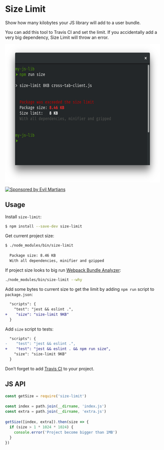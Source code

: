 # Size Limit

Show how many kilobytes your JS library will add to a user bundle.

You can add this tool to Travis CI and set the limit. If you accidentally
add a very big dependency, Size Limit will throw an error.

<img src="./example.png" alt="Size Limit example"
     width="654" height="450" align="center">

<a href="https://evilmartians.com/?utm_source=size-limit">
  <img src="https://evilmartians.com/badges/sponsored-by-evil-martians.svg"
       alt="Sponsored by Evil Martians" width="236" height="54">
</a>

## Usage

Install `size-limit`:

```sh
$ npm install --save-dev size-limit
```

Get current project size:

```sh
$ ./node_modules/bin/size-limit

  Package size: 8.46 KB
  With all dependencies, minifier and gzipped

```

If project size looks to big run
[Webpack Bundle Analyzer](https://github.com/th0r/webpack-bundle-analyzer):

```sh
./node_modules/bin/size-limit --why
```

Add some bytes to current size to get the limit
by adding `npm run` script to `package.json`:

```diff json
  "scripts": {
    "test": "jest && eslint .",
+    "size": "size-limit 9KB"
  }
```

Add `size` script to tests:

```diff js
  "scripts": {
-    "test": "jest && eslint .",
+    "test": "jest && eslint . && npm run size",
    "size": "size-limit 9KB"
  }
```

Don’t forget to add [Travis CI](https://github.com/dwyl/learn-travis)
to your project.

## JS API

```js
const getSize = require('size-limit')

const index = path.join(__dirname, 'index.js')
const extra = path.join(__dirname, 'extra.js')

getSize([index, extra]).then(size => {
  if (size > 1 * 1024 * 1024) {
    console.error('Project become bigger than 1MB')
  }
})
```
